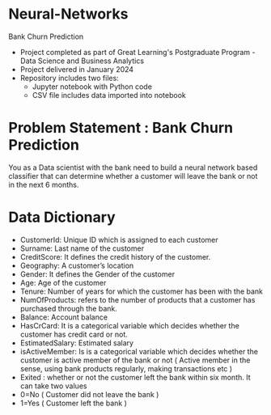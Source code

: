 # Neural-Networks
Bank Churn Prediction

* Project completed as part of Great Learning's Postgraduate Program - Data Science and Business Analytics
* Project delivered in January 2024
* Repository includes two files:
  * Jupyter notebook with Python code
  * CSV file includes data imported into notebook

# Problem Statement : Bank Churn Prediction
You as a Data scientist with the bank need to build a neural network based classifier that can determine whether a customer will leave the bank or not in the next 6 months.

# Data Dictionary
* CustomerId: Unique ID which is assigned to each customer
* Surname: Last name of the customer
* CreditScore: It defines the credit history of the customer.
* Geography: A customer’s location
* Gender: It defines the Gender of the customer   
* Age: Age of the customer
* Tenure: Number of years for which the customer has been with the bank
* NumOfProducts: refers to the number of products that a customer has purchased through the bank.
* Balance: Account balance
* HasCrCard: It is a categorical variable which decides whether the customer has credit card or not.
* EstimatedSalary: Estimated salary
* isActiveMember: Is is a categorical variable which decides whether the customer is active member of the bank or not ( Active member in the sense, using bank products regularly, making transactions etc )
* Exited : whether or not the customer left the bank within six month. It can take two values
 * 0=No ( Customer did not leave the bank )
 * 1=Yes ( Customer left the bank )
